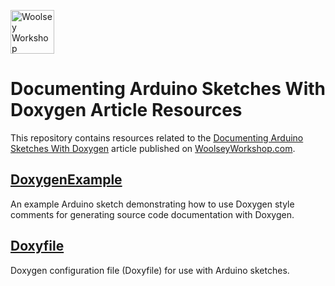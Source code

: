 <a href="https://www.woolseyworkshop.com"><img src="https://www.woolseyworkshop.com/wp-content/uploads/WWSLogoTitleLines.png" alt="Woolsey Workshop" height="70"></a>

# Documenting Arduino Sketches With Doxygen Article Resources
This repository contains resources related to the [Documenting Arduino Sketches With Doxygen](https://www.woolseyworkshop.com/2020/03/20/documenting-arduino-sketches-with-doxygen/) article published on [WoolseyWorkshop.com](https://www.woolseyworkshop.com).

## [DoxygenExample](DoxygenExample)
An example Arduino sketch demonstrating how to use Doxygen style comments for generating source code documentation with Doxygen.

## [Doxyfile](Doxyfile)
Doxygen configuration file (Doxyfile) for use with Arduino sketches.
